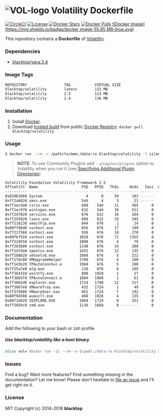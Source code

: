 ![VOL-logo](https://raw.githubusercontent.com/blacktop/docker-volatility/master/logo.png) Volatility Dockerfile
===============================================================================================================

[![CircleCI](https://circleci.com/gh/blacktop/docker-volatility.png?style=shield)](https://circleci.com/gh/blacktop/docker-volatility)
[![License](http://img.shields.io/:license-mit-blue.svg)](http://doge.mit-license.org) [![Docker Stars](https://img.shields.io/docker/stars/blacktop/volatility.svg)](https://hub.docker.com/r/blacktop/volatility/) [![Docker Pulls](https://img.shields.io/docker/pulls/blacktop/volatility.svg)](https://hub.docker.com/r/blacktop/volatility/)
[![Docker Image](https://img.shields.io/badge/docker image-55.85 MB-blue.svg)](https://hub.docker.com/r/blacktop/volatility/)

This repository contains a **Dockerfile** of [Volatility](https://github.com/volatilityfoundation/volatility).

### Dependencies

-	[blacktop/yara:3.4](https://registry.hub.docker.com/u/blacktop/yara/)

### Image Tags

```bash
REPOSITORY                 TAG           VIRTUAL SIZE
blacktop/volatility        latest        113 MB
blacktop/volatility        2.5           113 MB
blacktop/volatility        2.4           136 MB
```

### Installation

1.	Install [Docker](https://docs.docker.com).
2.	Download [trusted build](https://hub.docker.com/r/blacktop/volatility/) from public [Docker Registry](https://hub.docker.com/): `docker pull blacktop/volatility`

### Usage

```bash
$ docker run --rm -v /path/to/mem:/data:ro blacktop/volatility -f silentbanker.vmem pslist
```

> **NOTE:** To use Community Plugins add `--plugins=/plugins` option to Volatility when you run it (see [Specifying Additional Plugin Directories](https://github.com/volatilityfoundation/volatility/wiki/Volatility%20Usage#specifying-additional-plugin-directories)\)

```bash
Volatility Foundation Volatility Framework 2.5
Offset(V)  Name                    PID   PPID   Thds     Hnds   Sess  Wow64 Start                          Exit
---------- -------------------- ------ ------ ------ -------- ------ ------ ------------------------------ ------------------------------
0x810b1660 System                    4      0     59      183 ------      0
0xff2ab020 smss.exe                544      4      3       21 ------      0 2010-08-11 06:06:21 UTC+0000
0xff1ecda0 csrss.exe               608    544     11      365      0      0 2010-08-11 06:06:23 UTC+0000
0xff1ec978 winlogon.exe            632    544     18      511      0      0 2010-08-11 06:06:23 UTC+0000
0xff247020 services.exe            676    632     16      269      0      0 2010-08-11 06:06:24 UTC+0000
0xff255020 lsass.exe               688    632     19      345      0      0 2010-08-11 06:06:24 UTC+0000
0xff218230 vmacthlp.exe            844    676      1       24      0      0 2010-08-11 06:06:24 UTC+0000
0x80ff88d8 svchost.exe             856    676     17      199      0      0 2010-08-11 06:06:24 UTC+0000
0xff217560 svchost.exe             936    676     10      270      0      0 2010-08-11 06:06:24 UTC+0000
0x80fbf910 svchost.exe            1028    676     71     1355      0      0 2010-08-11 06:06:24 UTC+0000
0xff22d558 svchost.exe            1088    676      4       79      0      0 2010-08-11 06:06:25 UTC+0000
0xff203b80 svchost.exe            1148    676     14      208      0      0 2010-08-11 06:06:26 UTC+0000
0xff1d7da0 spoolsv.exe            1432    676     13      135      0      0 2010-08-11 06:06:26 UTC+0000
0xff1b8b28 vmtoolsd.exe           1668    676      5      222      0      0 2010-08-11 06:06:35 UTC+0000
0xff1fdc88 VMUpgradeHelper        1788    676      4      100      0      0 2010-08-11 06:06:38 UTC+0000
0xff143b28 TPAutoConnSvc.e        1968    676      5      100      0      0 2010-08-11 06:06:39 UTC+0000
0xff25a7e0 alg.exe                 216    676      6      105      0      0 2010-08-11 06:06:39 UTC+0000
0xff364310 wscntfy.exe             888   1028      1       27      0      0 2010-08-11 06:06:49 UTC+0000
0xff38b5f8 TPAutoConnect.e        1084   1968      1       61      0      0 2010-08-11 06:06:52 UTC+0000
0xff3865d0 explorer.exe           1724   1708     12      317      0      0 2010-08-11 06:09:29 UTC+0000
0xff3667e8 VMwareTray.exe          432   1724      1       49      0      0 2010-08-11 06:09:31 UTC+0000
0xff374980 VMwareUser.exe          452   1724      7      192      0      0 2010-08-11 06:09:32 UTC+0000
0x80f94588 wuauclt.exe             468   1028      4      135      0      0 2010-08-11 06:09:37 UTC+0000
0x80f1b020 IEXPLORE.EXE           1884   1724      9      351      0      0 2010-08-15 18:54:05 UTC+0000
0xff3856c0 cmd.exe                1136   1668      0 --------      0      0 2010-08-15 19:01:51 UTC+0000   2010-08-15 19:01:51 UTC+0000
```

### Documentation
Add the following to your bash or zsh profile

##### Use **blacktop/volatility** like a host binary

```bash
alias vol='docker run -it --rm -v $(pwd):/data:ro blacktop/volatility $@'
```

### Issues

Find a bug? Want more features? Find something missing in the documentation? Let me know! Please don't hesitate to [file an issue](https://github.com/blacktop/docker-volatility/issues/new) and I'll get right on it.

### License

MIT Copyright (c) 2014-2016 **blacktop**
